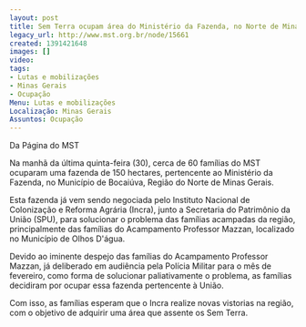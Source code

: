 ```yaml
---
layout: post
title: Sem Terra ocupam área do Ministério da Fazenda, no Norte de Minas Gerais
legacy_url: http://www.mst.org.br/node/15661
created: 1391421648
images: []
video: 
tags:
- Lutas e mobilizações
- Minas Gerais
- Ocupação
Menu: Lutas e mobilizações
Localização: Minas Gerais
Assuntos: Ocupação
---
```



Da Página do MST

Na manhã da última quinta-feira (30), cerca de 60 famílias do MST ocuparam uma fazenda de 150 hectares, pertencente ao Ministério da Fazenda, no Município de Bocaiúva, Região do Norte de Minas Gerais.


Esta fazenda já vem sendo negociada pelo Instituto Nacional de Colonização e Reforma Agrária (Incra), junto a Secretaria do Patrimônio da União (SPU), para solucionar o problema das famílias acampadas da região, principalmente das famílias do Acampamento Professor Mazzan, localizado no Município de Olhos D'água. 


Devido ao iminente despejo das famílias do Acampamento Professor Mazzan, já deliberado em audiência pela Polícia Militar para o mês de fevereiro, como forma de solucionar paliativamente o problema, as famílias decidiram por ocupar essa fazenda pertencente à União.


Com isso, as famílias esperam que o Incra realize novas vistorias na região, com o objetivo de adquirir uma área que assente os Sem Terra.


 
